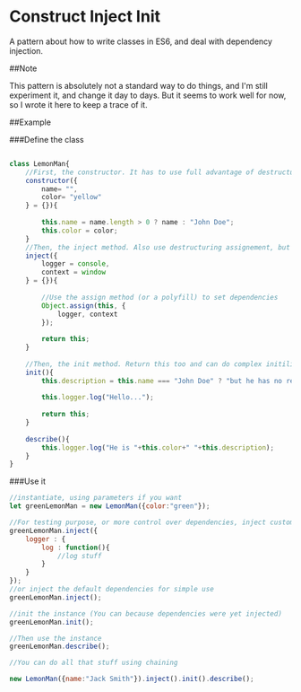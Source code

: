 # Construct Inject Init
A pattern about how to write classes in ES6, and deal with dependency injection.

##Note

This pattern is absolutely not a standard way to do things, and I'm still experiment it, and change it day to days. But it seems to work well for now, so I wrote it here to keep a trace of it.

##Example

###Define the class
```javascript

class LemonMan{
	//First, the constructor. It has to use full advantage of destructuring assignement. Just use to set start parameters without doing any complex transformation. Constructor parameters must be literals.
	constructor({
		name= "",
		color= "yellow"
    } = {}){
    
		this.name = name.length > 0 ? name : "John Doe";
		this.color = color;
	}
	//Then, the inject method. Also use destructuring assignement, but to set the instance dependencies. Each dependency must have a default value. Plus, inject method must return this.
	inject({
		logger = console,
		context = window
	} = {}){
	
		//Use the assign method (or a polyfill) to set dependencies
		Object.assign(this, {
			logger, context
		});
		
		return this;
	}
	
	//Then, the init method. Return this too and can do complex initilization action, and access to the instance dependencies. Destructuring assignement is not mandatory.
	init(){
		this.description = this.name === "John Doe" ? "but he has no real name" : "and his name is "+this.name;
		
		this.logger.log("Hello...");
		
		return this;
	}
	
	describe(){
		this.logger.log("He is "+this.color+" "+this.description);
	}
}
```

###Use it

```javascript
//instantiate, using parameters if you want
let greenLemonMan = new LemonMan({color:"green"});

//For testing purpose, or more control over dependencies, inject custom dependencies
greenLemonMan.inject({
	logger : {
		log : function(){
			//log stuff
		}
	}
});
//or inject the default dependencies for simple use
greenLemonMan.inject();

//init the instance (You can because dependencies were yet injected)
greenLemonMan.init();

//Then use the instance
greenLemonMan.describe();

//You can do all that stuff using chaining

new LemonMan({name:"Jack Smith"}).inject().init().describe();
```
